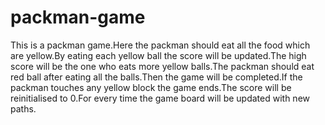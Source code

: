 # packman-game
This is a packman game.Here the packman should eat all the food which are yellow.By eating each yellow ball the score will be updated.The high score will be the one who eats more yellow balls.The packman should eat red ball after eating all the balls.Then the game will be completed.If the packman touches any yellow block the game ends.The score will be reinitialised to 0.For every time the game board will be updated with new paths.
